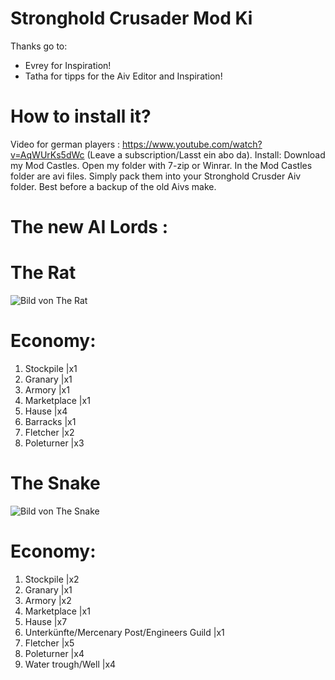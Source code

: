 # Stronghold Crusader Mod Ki

Thanks go to:

- Evrey for Inspiration!
- Tatha for tipps for the Aiv Editor and Inspiration!

# How to install it?
Video for german players : https://www.youtube.com/watch?v=AqWUrKs5dWc (Leave a subscription/Lasst ein abo da).
Install: Download my Mod Castles. Open my folder with 7-zip or Winrar. In the Mod Castles folder are avi files. Simply pack them into your Stronghold Crusder Aiv folder. Best before a backup of the old Aivs make.

# The new AI Lords :

# The Rat 
![Bild von The Rat](https://github.com/BonnieyTzw/Stronghold-Crusader-Mod-Ki/blob/master/Images/The%20Rat.png?raw=true)

# Economy:
1. Stockpile |x1
2. Granary |x1
3. Armory |x1
4. Marketplace |x1
5. Hause |x4
5. Barracks |x1
6. Fletcher |x2
7. Poleturner |x3

# The Snake
![Bild von The Snake](https://github.com/BonnieyTzw/Stronghold-Crusader-Mod-Ki/blob/master/Images/The%20Snake.png?raw=true)

# Economy:
1. Stockpile |x2
2. Granary |x1
3. Armory |x2
4. Marketplace |x1
5. Hause |x7
5. Unterkünfte/Mercenary Post/Engineers Guild |x1
6. Fletcher |x5
7. Poleturner |x4
8. Water trough/Well |x4
